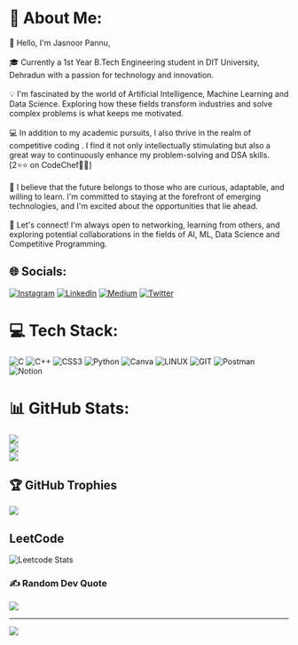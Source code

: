 # 💫 About Me:
👋 Hello, I'm Jasnoor Pannu,<br><br>🎓 Currently a 1st Year B.Tech Engineering student in DIT University, Dehradun with a passion for technology and innovation.<br><br>💡 I'm fascinated by the world of Artificial Intelligence, Machine Learning and Data Science. Exploring how these fields transform industries and solve complex problems is what keeps me motivated.<br><br>💻 In addition to my academic pursuits, I also thrive in the realm of competitive coding . I find it not only intellectually stimulating but also a great way to continuously enhance my problem-solving and DSA skills. [2⭐⭐ on CodeChef👨‍🍳]<br><br>🌟 I believe that the future belongs to those who are curious, adaptable, and willing to learn. I'm committed to staying at the forefront of emerging technologies, and I'm excited about the opportunities that lie ahead.<br><br>🤝 Let's connect! I'm always open to networking, learning from others, and exploring potential collaborations in the fields of AI, ML, Data Science and Competitive Programming.


## 🌐 Socials:
[![Instagram](https://img.shields.io/badge/Instagram-%23E4405F.svg?logo=Instagram&logoColor=white)](https://instagram.com/j4snoor_pannu) [![LinkedIn](https://img.shields.io/badge/LinkedIn-%230077B5.svg?logo=linkedin&logoColor=white)](https://linkedin.com/in/jasnoorpannu) [![Medium](https://img.shields.io/badge/Medium-12100E?logo=medium&logoColor=white)](https://medium.com/@j4snoor_pannu) [![Twitter](https://img.shields.io/badge/Twitter-%231DA1F2.svg?logo=Twitter&logoColor=white)](https://twitter.com/j4snoor_pannu) 

# 💻 Tech Stack:
![C](https://img.shields.io/badge/c-%2300599C.svg?style=for-the-badge&logo=c&logoColor=white) ![C++](https://img.shields.io/badge/c++-%2300599C.svg?style=for-the-badge&logo=c%2B%2B&logoColor=white) ![CSS3](https://img.shields.io/badge/css3-%231572B6.svg?style=for-the-badge&logo=css3&logoColor=white) ![Python](https://img.shields.io/badge/python-3670A0?style=for-the-badge&logo=python&logoColor=ffdd54) ![Canva](https://img.shields.io/badge/Canva-%2300C4CC.svg?style=for-the-badge&logo=Canva&logoColor=white) ![LINUX](https://img.shields.io/badge/Linux-FCC624?style=for-the-badge&logo=linux&logoColor=black) ![GIT](https://img.shields.io/badge/Git-fc6d26?style=for-the-badge&logo=git&logoColor=white) ![Postman](https://img.shields.io/badge/Postman-FF6C37?style=for-the-badge&logo=postman&logoColor=white) ![Notion](https://img.shields.io/badge/Notion-%23000000.svg?style=for-the-badge&logo=notion&logoColor=white)
# 📊 GitHub Stats:
![](https://github-readme-stats.vercel.app/api?username=jasnoorpannu&theme=dark&hide_border=false&include_all_commits=true&count_private=true)<br/>
![](https://github-readme-streak-stats.herokuapp.com/?user=jasnoorpannu&theme=dark&hide_border=false)<br/>
![](https://github-readme-stats.vercel.app/api/top-langs/?username=jasnoorpannu&theme=dark&hide_border=false&include_all_commits=true&count_private=true&layout=compact)

## 🏆 GitHub Trophies
![](https://github-profile-trophy.vercel.app/?username=jasnoorpannu&theme=radical&no-frame=false&no-bg=false&margin-w=4)

## LeetCode
![Leetcode Stats](https://leetcard.jacoblin.cool/mooncat2k4?ext=contest)


### ✍️ Random Dev Quote
![](https://quotes-github-readme.vercel.app/api?type=horizontal&theme=radical)

---
[![](https://visitcount.itsvg.in/api?id=jasnoorpannu&icon=0&color=0)](https://visitcount.itsvg.in)

<!-- Proudly created with GPRM ( https://gprm.itsvg.in ) -->
